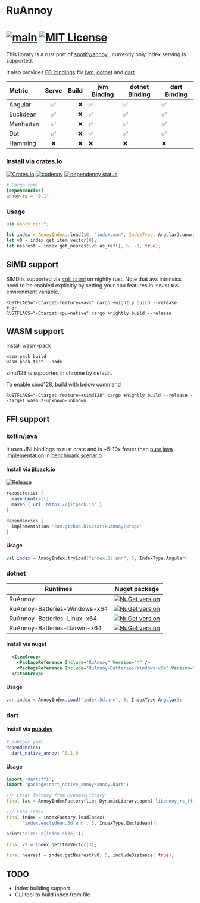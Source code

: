 # RuAnnoy

[![main](https://github.com/kis3tar/RuAnnoy/actions/workflows/main.yml/badge.svg)](https://github.com/kis3tar/RuAnnoy/actions/workflows/main.yml)
[![MIT License](https://img.shields.io/github/license/kis3tar/RuAnnoy.svg)](https://github.com/kis3tar/RuAnnoy/blob/master/LICENSE)
========

<!-- [![appveyor](https://ci.appveyor.com/api/projects/status/ux13ive7vhsg32el/branch/master?svg=true)](https://ci.appveyor.com/project/kis3tar/ruannoy/branch/master) -->

This library is a rust port of [spotify/annoy](https://github.com/spotify/annoy) , currently only index serving is supported.

It also provides [FFI bindings](https://github.com/kis3tar/RuAnnoy#ffi-support) for [jvm](https://github.com/kis3tar/RuAnnoy#kotlinjava), [dotnet](https://github.com/kis3tar/RuAnnoy#dotnet) and [dart](https://github.com/kis3tar/RuAnnoy#dart)

| Metric    | Serve | Build | jvm Binding | dotnet Binding | dart Binding |
| :-------- | :---: | ----: | ----------- | -------------- | ------------ |
| Angular   |  ✅   |    ❌ | ✅          | ✅             | ✅           |
| Euclidean |  ✅   |    ❌ | ✅          | ✅             | ✅           |
| Manhattan |  ✅   |    ❌ | ✅          | ✅             | ✅           |
| Dot       |  ✅   |    ❌ | ✅          | ✅             | ✅           |
| Hamming   |  ❌   |    ❌ | ❌          | ❌             | ❌           |

### Install via [crates.io](https://crates.io/crates/annoy-rs)

[![Crates.io](https://img.shields.io/crates/v/annoy-rs.svg)](https://crates.io/crates/annoy-rs)
[![codecov](https://codecov.io/gh/kis3tar/RuAnnoy/branch/master/graph/badge.svg?token=jVO7N0AVTH)](https://codecov.io/gh/kis3tar/RuAnnoy)
[![dependency status](https://deps.rs/repo/github/kis3tar/RuAnnoy/status.svg?style=flat-square)](https://deps.rs/repo/github/kis3tar/RuAnnoy)

```toml
# Cargo.toml
[dependencies]
annoy-rs = "0.1"
```

### Usage

```rust
use annoy_rs::*;

let index = AnnoyIndex::load(10, "index.ann", IndexType::Angular).unwrap();
let v0 = index.get_item_vector(0);
let nearest = index.get_nearest(v0.as_ref(), 5, -1, true);
```

## SIMD support

SIMD is supported via [`std::simd`](https://doc.rust-lang.org/nightly/std/simd/index.html) on nightly rust. Note that avx intrinsics need to be enabled explicitly by setting your cpu features in `RUSTFLAGS` environment variable.

```
RUSTFLAGS="-Ctarget-feature=+avx" cargo +nightly build --release
# or
RUSTFLAGS="-Ctarget-cpu=native" cargo +nightly build --release
```

## WASM support

Install [wasm-pack](https://rustwasm.github.io/wasm-pack/installer/)

```
wasm-pack build
wasm-pack test --node
```

simd128 is supported in chrome by default.

To enable simd128, build with below command

```
RUSTFLAGS="-Ctarget-feature=+simd128" cargo +nightly build --release --target wasm32-unknown-unknown
```

## FFI support

### kotlin/java

It uses JNI bindings to rust crate and is ~5-10x faster than [pure java implementation](https://github.com/spotify/annoy-java) in [benchmark scenario](https://github.com/kis3tar/RuAnnoy/tree/master/bench)

#### Install via [jitpack.io](https://jitpack.io/#kis3tar/RuAnnoy)

[![Release](https://jitpack.io/v/kis3tar/RuAnnoy.svg)](https://jitpack.io/#kis3tar/RuAnnoy)

```gradle
repositories {
  mavenCentral()
  maven { url 'https://jitpack.io' }
}

dependencies {
  implementation 'com.github.kis3tar:RuAnnoy:<tag>'
}
```

#### Usage

```kotlin
val index = AnnoyIndex.tryLoad("index.5d.ann", 5, IndexType.Angular)
```

### dotnet

| Runtimes                      | Nuget package                                                                                                                                 |
| ----------------------------- | --------------------------------------------------------------------------------------------------------------------------------------------- |
| RuAnnoy                       | [![NuGet version](https://buildstats.info/nuget/RuAnnoy)](https://www.nuget.org/packages/RuAnnoy)                                             |
| RuAnnoy-Batteries-Windows-x64 | [![NuGet version](https://buildstats.info/nuget/RuAnnoy-Batteries-Windows-x64)](https://www.nuget.org/packages/RuAnnoy-Batteries-Windows-x64) |
| RuAnnoy-Batteries-Linux-x64   | [![NuGet version](https://buildstats.info/nuget/RuAnnoy-Batteries-Linux-x64)](https://www.nuget.org/packages/RuAnnoy-Batteries-Linux-x64)     |
| RuAnnoy-Batteries-Darwin-x64  | [![NuGet version](https://buildstats.info/nuget/RuAnnoy-Batteries-Darwin-x64)](https://www.nuget.org/packages/RuAnnoy-Batteries-Darwin-x64)   |

#### Install via nuget

```xml
  <ItemGroup>
    <PackageReference Include="RuAnnoy" Version="*" />
    <PackageReference Include="RuAnnoy-Batteries-Windows-x64" Version="*" />
  </ItemGroup>
```

#### Usage

```csharp
var index = AnnoyIndex.Load("index.5d.ann", 5, IndexType.Angular);
```

### dart

#### Install via [pub.dev](https://pub.dev/packages/dart_native_annoy)

```yaml
# pubspec.yaml
dependencies:
  dart_native_annoy: ^0.1.0
```

#### Usage

```dart
import 'dart:ffi';
import 'package:dart_native_annoy/annoy.dart';

/// Creat factory from DynamicLibrary
final fac = AnnoyIndexFactory(lib: DynamicLibrary.open('libannoy_rs_ffi.so'));

/// Load index
final index = indexFactory.loadIndex(
      'index.euclidean.5d.ann', 5, IndexType.Euclidean)!;

print('size: ${index.size}');

final v3 = index.getItemVector(3);

final nearest = index.getNearest(v0, 5, includeDistance: true);
```

## TODO

- Index building support
- CLI tool to build index from file
